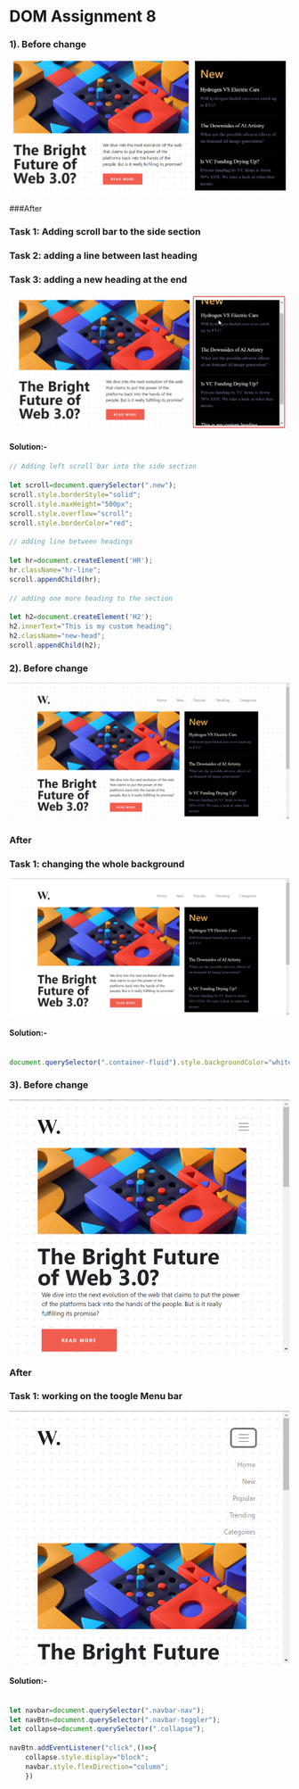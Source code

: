 # DOM Assignment 8

### 1). Before change

![image](./Output/ass8.1-before.png)

###After

### Task 1: Adding scroll bar to the side section
### Task 2: adding a line between last heading
### Task 3: adding a new heading at the end

![image](./Output/ass8.1-after.png)

#### Solution:-

```javascript
// Adding left scroll bar into the side section

let scroll=document.querySelector(".new");
scroll.style.borderStyle="solid";
scroll.style.maxHeight="500px";
scroll.style.overflow="scroll";
scroll.style.borderColor="red";

// adding line between headings

let hr=document.createElement('HR');
hr.className="hr-line";
scroll.appendChild(hr);

// adding one more heading to the section

let h2=document.createElement('H2');
h2.innerText="This is my custom heading";
h2.className="new-head";
scroll.appendChild(h2);

```

### 2). Before change

![image](./Output/ass8.2-before.png)

### After

### Task 1: changing the whole background 

![image](./Output/ass8.2-after.png)

#### Solution:- 

```javascript

document.querySelector(".container-fluid").style.backgroundColor="white";

```

### 3). Before change

![image](./Output/ass8.3-before.png)

### After

### Task 1: working on the toogle Menu bar 

![image](./Output/ass8.3-after.png)

#### Solution:- 

```javascript

let navbar=document.querySelector(".navbar-nav");
let navBtn=document.querySelector(".navbar-toggler");
let collapse=document.querySelector(".collapse");

navBtn.addEventListener("click",()=>{
    collapse.style.display="block"; 
    navbar.style.flexDirection="column";
    })

```